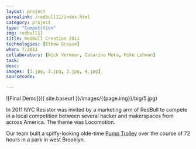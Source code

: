 ```yaml
---
layout: project
permalink: /redbull11/index.html 
category: project 
type: "Competition" 
img: redbull11
title: RedBull Creation 2011
technologies: [Elbow Grease] 
when: 7/2011
collaborators: [Nick Vermeer, Catarina Mota, Mike Lehman]
task: 
desc:
images: [1.jpg, 2.jpg, 3.jpg, 4.jpg]
sourcecode:

---
```


![Final Demo]({{ site.baseurl }}/images/{{page.img}}/big/5.jpg)

In 2011 NYC Resistor was invited by a marketing arm of RedBull to compete in a local competition between several hacker and makerspaces from across America. The theme was Locomotion. 

<!--break-->

Our team built a spiffy-looking olde-time [Pump Trolley](http://en.wikipedia.org/wiki/Handcar) over the course of 72 hours in a park in west Brooklyn.
